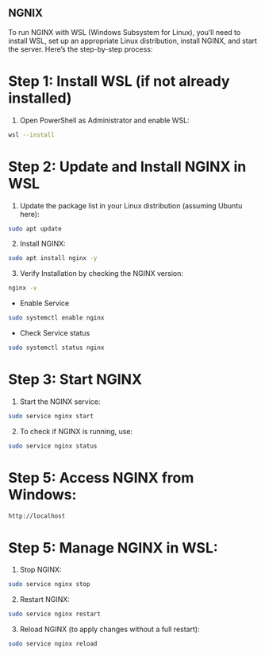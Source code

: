 ## NGNIX

To run NGINX with WSL (Windows Subsystem for Linux), you’ll need to install WSL, set up an appropriate Linux distribution, install NGINX, and start the server. Here’s the step-by-step process:

# Step 1: Install WSL (if not already installed)
1. Open PowerShell as Administrator and enable WSL:

```bash
wsl --install
```

# Step 2: Update and Install NGINX in WSL
1. Update the package list in your Linux distribution (assuming Ubuntu here):
```bash
sudo apt update
```
2. Install NGINX:
```bash
sudo apt install nginx -y
```
3. Verify Installation by checking the NGINX version:
```bash
nginx -v
```
- Enable Service
```bash
sudo systemctl enable nginx
```
- Check Service status
```bash
sudo systemctl status nginx
```

# Step 3: Start NGINX
1. Start the NGINX service:

```bash
sudo service nginx start
```
2. To check if NGINX is running, use:

```bash
sudo service nginx status
```

# Step 5: Access NGINX from Windows:
```bash
http://localhost
```

# Step 5: Manage NGINX in WSL:
1. Stop NGINX:

```bash
sudo service nginx stop
```
2. Restart NGINX:

```bash
sudo service nginx restart
```
3. Reload NGINX (to apply changes without a full restart):

```bash
sudo service nginx reload
```
